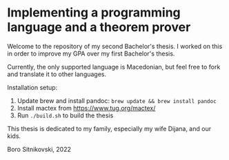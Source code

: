 Implementing a programming language and a theorem prover
========================================================
Welcome to the repository of my second Bachelor's thesis. I worked on this in order to improve my GPA over my first Bachelor's thesis.

Currently, the only supported language is Macedonian, but feel free to fork and translate it to other languages.

Installation setup:

1. Update brew and install pandoc: `brew update && brew install pandoc`
2. Install mactex from https://www.tug.org/mactex/
3. Run `./build.sh` to build the thesis

This thesis is dedicated to my family, especially my wife Dijana, and our kids.

Boro Sitnikovski, 2022
